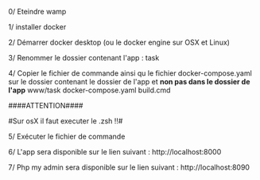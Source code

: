 0/ Eteindre wamp

1/ installer docker

2/ Démarrer docker desktop (ou le docker engine sur OSX et Linux)

3/ Renommer le dossier contenant l'app : task

4/ Copier le fichier de commande ainsi qu le fichier docker-compose.yaml sur le dossier contenant le dossier de l'app et **non pas dans le dossier de l'app**
	www/task
		docker-compose.yaml
		build.cmd

####ATTENTION####

#Sur osX il faut executer le .zsh !!#

5/ Exécuter le fichier de commande

6/ L'app sera disponible sur le lien suivant : http://localhost:8000

7/ Php my admin sera disponible sur le lien suivant : http://localhost:8090

